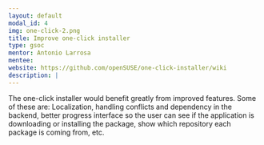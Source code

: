 ```yaml
---
layout: default
modal_id: 4
img: one-click-2.png
title: Improve one-click installer
type: gsoc
mentor: Antonio Larrosa
mentee:  
website: https://github.com/openSUSE/one-click-installer/wiki
description: |
---
```

The one-click installer would benefit greatly from improved features. Some of these are: Localization, handling conflicts and dependency in the backend, better progress interface so the user can see if the application is downloading or installing the package, show which repository each package is coming from, etc.
